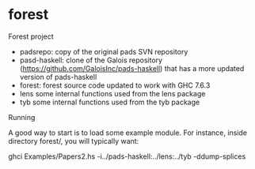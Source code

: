forest
======

Forest project

* padsrepo: copy of the original pads SVN repository
* pasd-haskell: clone of the Galois repository (https://github.com/GaloisInc/pads-haskell) that has a more updated version of pads-haskell
* forest: forest source code updated to work with GHC 7.6.3
* lens some internal functions used from the lens package
* tyb some internal functions used from the tyb package

Running

A good way to start is to load some example module. For instance, inside directory forest/, you will typically want:

ghci Examples/Papers2.hs -i../pads-haskell:../lens:../tyb  -ddump-splices
